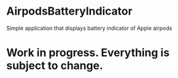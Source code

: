# AirpodsBatteryIndicator
Simple application that displays battery indicator of Apple airpods

# Work in progress. Everything is subject to change.
